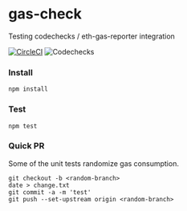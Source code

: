 # gas-check



Testing codechecks / eth-gas-reporter integration

[![CircleCI](https://circleci.com/gh/cgewecke/gas-check.svg?style=svg)](https://circleci.com/gh/cgewecke/gas-check)
![Codechecks](https://raw.githubusercontent.com/codechecks/docs/master/images/badges/badge-default.svg?sanitize=true)

### Install

```
npm install
```

### Test

```
npm test
```

### Quick PR

Some of the unit tests randomize gas consumption.

```
git checkout -b <random-branch>
date > change.txt
git commit -a -m 'test'
git push --set-upstream origin <random-branch>
```
